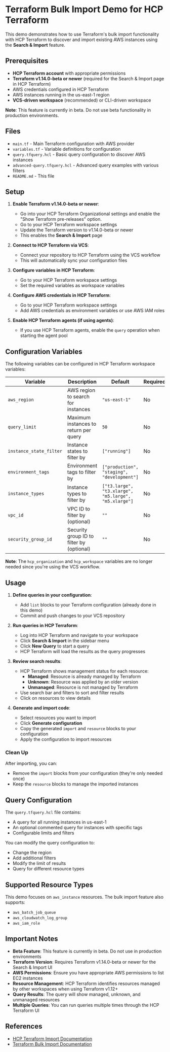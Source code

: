 # Terraform Bulk Import Demo for HCP Terraform

This demo demonstrates how to use Terraform's bulk import functionality with HCP Terraform to discover and import existing AWS instances using the **Search & Import** feature.

## Prerequisites

- **HCP Terraform account** with appropriate permissions
- **Terraform v1.14.0-beta or newer** (required for the Search & Import page in HCP Terraform)
- AWS credentials configured in HCP Terraform
- AWS instances running in the us-east-1 region
- **VCS-driven workspace** (recommended) or CLI-driven workspace

**Note**: This feature is currently in beta. Do not use beta functionality in production environments.

## Files

- `main.tf` - Main Terraform configuration with AWS provider
- `variables.tf` - Variable definitions for configuration
- `query.tfquery.hcl` - Basic query configuration to discover AWS instances
- `advanced-query.tfquery.hcl` - Advanced query examples with various filters
- `README.md` - This file

## Setup

1. **Enable Terraform v1.14.0-beta or newer**:
   - Go into your HCP Terraform Organizational settings and enable the "Show Terraform pre-releases" option.
   - Go to your HCP Terraform workspace settings
   - Update the Terraform version to v1.14.0-beta or newer
   - This enables the **Search & Import** page

2. **Connect to HCP Terraform via VCS**:
   - Connect your repository to HCP Terraform using the VCS workflow
   - This will automatically sync your configuration files

3. **Configure variables in HCP Terraform**:
   - Go to your HCP Terraform workspace settings
   - Set the required variables as workspace variables

4. **Configure AWS credentials in HCP Terraform**:
   - Go to your HCP Terraform workspace settings
   - Add AWS credentials as environment variables or use AWS IAM roles

5. **Enable HCP Terraform agents (if using agents)**:
   - If you use HCP Terraform agents, enable the `query` operation when starting the agent pool

## Configuration Variables

The following variables can be configured in HCP Terraform workspace variables:

| Variable | Description | Default | Required |
|----------|-------------|---------|----------|
| `aws_region` | AWS region to search for instances | `"us-east-1"` | No |
| `query_limit` | Maximum instances to return per query | `50` | No |
| `instance_state_filter` | Instance states to filter by | `["running"]` | No |
| `environment_tags` | Environment tags to filter by | `["production", "staging", "development"]` | No |
| `instance_types` | Instance types to filter by | `["t3.large", "t3.xlarge", "m5.large", "m5.xlarge"]` | No |
| `vpc_id` | VPC ID to filter by (optional) | `""` | No |
| `security_group_id` | Security group ID to filter by (optional) | `""` | No |

**Note**: The `hcp_organization` and `hcp_workspace` variables are no longer needed since you're using the VCS workflow.

## Usage

1. **Define queries in your configuration**:
   - Add `list` blocks to your Terraform configuration (already done in this demo)
   - Commit and push changes to your VCS repository

2. **Run queries in HCP Terraform**:
   - Log into HCP Terraform and navigate to your workspace
   - Click **Search & Import** in the sidebar menu
   - Click **New Query** to start a query
   - HCP Terraform will load the results as the query progresses

3. **Review search results**:
   - HCP Terraform shows management status for each resource:
     - **Managed**: Resource is already managed by Terraform
     - **Unknown**: Resource was applied by an older version
     - **Unmanaged**: Resource is not managed by Terraform
   - Use search bar and filters to sort and filter results
   - Click on resources to view details

4. **Generate and import code**:
   - Select resources you want to import
   - Click **Generate configuration**
   - Copy the generated `import` and `resource` blocks to your configuration
   - Apply the configuration to import resources

### Clean Up

After importing, you can:
- Remove the `import` blocks from your configuration (they're only needed once)
- Keep the `resource` blocks to manage the imported instances

## Query Configuration

The `query.tfquery.hcl` file contains:

- A query for all running instances in us-east-1
- An optional commented query for instances with specific tags
- Configurable limits and filters

You can modify the query configuration to:
- Change the region
- Add additional filters
- Modify the limit of results
- Query for different resource types

## Supported Resource Types

This demo focuses on `aws_instance` resources. The bulk import feature also supports:
- `aws_batch_job_queue`
- `aws_cloudwatch_log_group`
- `aws_iam_role`

## Important Notes

- **Beta Feature**: This feature is currently in beta. Do not use in production environments
- **Terraform Version**: Requires Terraform v1.14.0-beta or newer for the Search & Import UI
- **AWS Permissions**: Ensure you have appropriate AWS permissions to list EC2 instances
- **Resource Management**: HCP Terraform identifies resources managed by other workspaces when using Terraform v1.12+
- **Query Results**: The query will show managed, unknown, and unmanaged resources
- **Multiple Queries**: You can run queries multiple times through the HCP Terraform UI

## References

- [HCP Terraform Import Documentation](https://developer.hashicorp.com/terraform/cloud-docs/workspaces/import#requirements)
- [Terraform Bulk Import Documentation](https://developer.hashicorp.com/terraform/language/v1.14.x/import/bulk)
